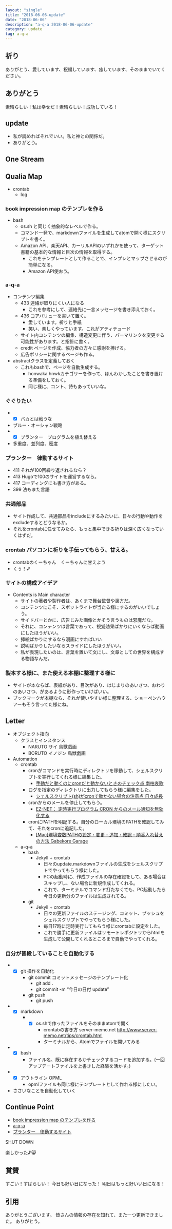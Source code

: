 ```yaml
---
layout: "single"
title: "2018-06-06-update"
date: "2018-06-06"
description: "a-q-a 2018-06-06-update"
category: update
tag: a-q-a
---
```

## 祈り
ありがとう、愛しています、祝福しています、癒しています、そのままでいてください。

## ありがとう
素晴らしい！私は幸せだ！素晴らしい！成功している！

## update
- 私が読めればそれでいい。私と神との関係だ。
- ありがとう。

## One Stream
## Qualia Map
- crontab
  - log


### book impression map のテンプレを作る

- bash
	- os.sh と同じく抽象的なレベルで作る。
	- コマンド一発で、markdownファイルを生成してatomで開く様にスクリプトを書く。
	- Amazon API、楽天API、カーリルAPIのいずれかを使って、ターゲット書籍の基本的な情報と目次の情報を取得する。
		- これをテンプレートとして作ることで、インプレとマップさせるのが簡単になる。
		- Amazon API使おう。

### a-q-a

- コンテンツ編集
	- 433 連絡が取りにくい人になる
		- これを参考にして、連絡先に一言メッセージを書き添えておく。
	- 436 コアバリューを書いて置く。
		- 愛しています。祈りと手紙
		- 笑い、楽しくやっています。これがアティテュード
	- サイト内コンテンツの編集、構造変更に伴う、パーマリンクを変更する可能性があります。と指針に書く。
	- credit ページを作成、協力者の方々に感謝を捧げる。
	- 広告ポリシーに関するページも作る。
- abstractクラスを定義しておく
	- これもbashで、ページを自動生成する。
		- honwaka hnwkカテゴリーを作って、ほんわかしたことを書き置ける準備をしておく。
		- 同じ様に、コント、詩もあっていいな。

### ぐぐりたい

- - [x] バカとは戦うな
- ブルー・オーシャン戦略
- - [x] プランター　プログラムを植え替える
- 多重度、並列度、密度

### プランター　律動するサイト

- 411 それが100回繰り返されるなら？
- 413 Hugoで100のサイトを運営するなら。
- 417 コーディングにも書き方がある。
- 399 法もまた言語

### 共通部品

- サイト作成して、共通部品をincludeにするみたいに、日々の行動や動作をexcludeするとどうなるか。
- それをcrontabに任せてみたら、もっと集中できる祈りは深く広くなっていくはずだ。

### crontab パソコンに祈りを手伝ってもらう、甘える。

- crontabのくーちゃん　くーちゃんに甘えよう
- くぅ！♪

### サイトの構成アイデア

- Contents is Main character
	- サイトの著者や製作者は、あくまで舞台監督や裏方だ。
	- コンテンツにこそ、スポットライトが当たる様にするのがいいでしょう。
	- サイドバーとかに、広告じみた画像とかそう言うものは邪魔だな。
	- それに、コンテンツは言葉であって、視覚効果ばかりにいくならば動画にしたほうがいい。
	- 挿絵ばかりにするなら漫画にすればいい
	- 説明ばかりしたいならスライドにしたほうがいい。
	- 私が表現したいのは、言葉を置いて文にし、文章としての世界を構成する物語なんだ。

### 製本する様に、また使える本棚に整理する様に

- サイトが本ならば、表紙があり、目次があり、はじまりのあいさつ、おわりのあいさつ、があるように形作っていけばいい。
- ブックマークが本棚なら、それが使いやすい様に整理する、ショーペンハウアーもそう言ってた様にね。


## Letter
- オブジェクト指向
  - クラスとインスタンス
    - NARUTO サイ 鳥獣戯画
    - BORUTO イノジン 鳥獣戯画
- Automation
  - crontab
    - cronがコマンドを実行時にディレクトリを移動して、シェルスクリプトを実行してくれる様に編集した。
      - [手動だと動くのにcronだと動かないときのチェック点   南柏哀歌](http://tumble-soft.com/shell/750/)
    - ログを指定のディレクトリに出力してもらう様に編集をした。
      - [シェルスクリプト(sh)がcronで動かない場合の注意点   日々成長](https://everyday-growth.com/?p=1993)
    - cronからのメールを停止してもらう。
      - [EZ-NET： 定時実行プログラム CRON からのメール通知を無効化する](http://network.station.ez-net.jp/server/linux/service/crond/mail.asp)
    - cronにPATHを明記する。自分のローカル環境のPATHを確認してみて、それをcronに追記した。
      - [[Mac]環境変数PATHの設定・変更・追加・確認・順番入れ替えの方法   Gabekore Garage](https://gabekore.org/mac-path-environmental-variable)
  - a-q-a
    - bash
      - Jekyll + crontab
        - 日々のupdate.markdownファイルの生成をシェルスクリプトでやってもらう様にした。
        - PCの起動時に、作成ファイルの存在確認をして、ある場合はスキップし、ない場合に新規作成してくれる。
        - これで、ターミナルでコマンド打たなくても、PC起動したら今日の更新分のファイルは生成されてる。
    - git
      - Jekyll + crontab
        - 日々の更新ファイルのステージング、コミット、プッシュをシェルスクリプトでやってもらう様にした。
        - 毎日17時に定時実行してもらう様にcrontabに設定をした。
        - これで勝手に更新ファイルはリモートレポジトリからhtmlを生成して公開してくれるところまで自動でやってくれる。

### 自分が普段していることを自動化する

- - [x] git 操作を自動化
	- git commit コミットメッセージのテンプレート化
		- git add .
		- git commit -m “今日の日付 update”
	- git push
		- git push
- - [x] markdown
	- - [x] os.shで作ったファイルをそのままatomで開く
		- crontabの書き方   server-memo.net http://www.server-memo.net/tips/crontab.html
		- ターミナルから、Atomでファイルを開いてみる
- - [x] bash
	- ファイル名、既に存在するかチェックするコードを追加する。(一回アップデートファイルを上書きした経験を活かす。)
- - [x] アウトライン OPML
	- opmlファイルも同じ様にテンプレートとして作れる様にしたい。
- ささいなことを自動化していく

## Continue Point
- <a href="#book-impression-map-%E3%81%AE%E3%83%86%E3%83%B3%E3%83%97%E3%83%AC%E3%82%92%E4%BD%9C%E3%82%8B" style="">book impression map のテンプレを作る</a>
- <a href="#a-q-a">a-q-a</a>
- <a href="#%E3%83%97%E3%83%A9%E3%83%B3%E3%82%BF%E3%83%BC%E5%BE%8B%E5%8B%95%E3%81%99%E3%82%8B%E3%82%B5%E3%82%A4%E3%83%88">プランター　律動するサイト</a>

SHUT DOWN

楽しかった♪:smile_cat:
## 賞賛
すごい！すばらしい！
今日も好い日になった！
明日はもっと好いい日になる！

## 引用
ありがとうございます。
皆さんの情報の存在を知れて、また一つ更新できました。
ありがとう。
